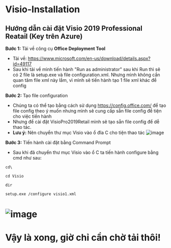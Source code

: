 # Visio-Installation
**Hướng dẫn cài đặt Visio 2019 Professional Reatail (Key trên Azure)**
-- 
**Bước 1:** Tải về công cụ **Office Deployment Tool**
+ Tải về: https://www.microsoft.com/en-us/download/details.aspx?id=49117
+ Sau khi tải về mình tiến hành "Run as administrator" sau khi Run thì sẽ có 2 file là setup.exe và file configuration.xml. Nhưng mình không cần quan tâm file xml này lắm, vì mình sẽ tiến hành tạo 1 file xml khác để config

**Bước 2:** Tạo file configuration
+ Chúng ta có thể tạo bằng cách sử dụng https://config.office.com/ để tạo file config theo ý muốn nhưng mình sẽ cung cấp sẵn file config để tiện cho việc tiến hành
+ Nhưng để cài đặt VisioPro2019Retail mình sẽ tạo sẵn file config để dễ thao tác.
+ **Lưu ý:** Nên chuyển thư mục Visio vào ổ đĩa C cho tiện thao tác
![image](https://user-images.githubusercontent.com/57827985/76886754-d1695f80-68b3-11ea-965c-befcff6096c5.png)

**Bước 3:** Tiến hành cài đặt bằng Command Prompt
+ Sau khi đã chuyển thư mục Visio vào ổ C ta tiến hành configure bằng cmd như sau:

`cd\`

`cd Visio`

`dir`

`setup.exe /configure visio1.xml`

![image](https://user-images.githubusercontent.com/57827985/76917652-ac4a1080-68f6-11ea-9165-d5eb35440fe0.png)
===
# Vậy là xong, giờ chỉ cần chờ tải thôi!

